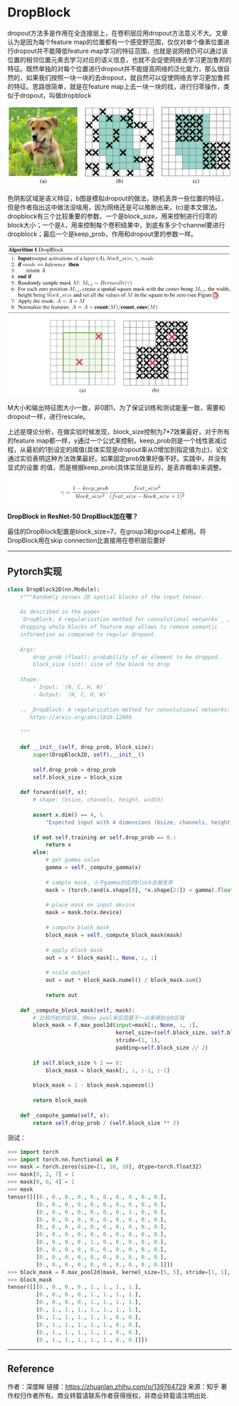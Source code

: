 
# DropBlock

dropout方法多是作用在全连接层上，在卷积层应用dropout方法意义不大。文章认为是因为每个feature map的位置都有一个感受野范围，仅仅对单个像素位置进行dropout并不能降低feature map学习的特征范围，也就是说网络仍可以通过该位置的相邻位置元素去学习对应的语义信息，也就不会促使网络去学习更加鲁邦的特征。既然单独的对每个位置进行dropout并不能提高网络的泛化能力，那么很自然的，如果我们按照一块一块的去dropout，就自然可以促使网络去学习更加鲁邦的特征。思路很简单，就是在feature map上去一块一块的找，进行归零操作，类似于dropout，叫做dropblock

![dropblock1](../../imgdata/dropblock.png)

色阴影区域是语义特征，b图是模拟dropout的做法，随机丢弃一些位置的特征，但是作者指出这中做法没啥用，因为网络还是可以推断出来，(c)是本文做法。dropblock有三个比较重要的参数，一个是block_size，用来控制进行归零的block大小；一个是$\lambda$，用来控制每个卷积结果中，到底有多少个channel要进行dropblock；最后一个是keep_prob，作用和dropout里的参数一样。

![dropblock2](../../imgdata/dropblock2.png)

M大小和输出特征图大小一致，非0即1，为了保证训练和测试能量一致，需要和dropout一样，进行rescale。

上述是理论分析，在做实验时候发现，block_size控制为7*7效果最好，对于所有的feature map都一样，γ通过一个公式来控制，keep_prob则是一个线性衰减过程，从最初的1到设定的阈值(具体实现是dropout率从0增加到指定值为止)，论文通过实验表明这种方法效果最好。如果固定prob效果好像不好。实践中，并没有显式的设置  的值，而是根据keep_prob(具体实现是反的，是丢弃概率)来调整。

![dropblock3](../../imgdata/dropblock3.png)

**DropBlock in ResNet-50 DropBlock加在哪？**

最佳的DropBlock配置是block_size=7，在group3和group4上都用。将DropBlock用在skip connection比直接用在卷积层后要好

---

## Pytorch实现

```python
class DropBlock2D(nn.Module):
    r"""Randomly zeroes 2D spatial blocks of the input tensor.

    As described in the paper
    `DropBlock: A regularization method for convolutional networks`_ ,
    dropping whole blocks of feature map allows to remove semantic
    information as compared to regular dropout.

    Args:
        drop_prob (float): probability of an element to be dropped.
        block_size (int): size of the block to drop

    Shape:
        - Input: `(N, C, H, W)`
        - Output: `(N, C, H, W)`

    .. _DropBlock: A regularization method for convolutional networks:
       https://arxiv.org/abs/1810.12890

    """

    def __init__(self, drop_prob, block_size):
        super(DropBlock2D, self).__init__()

        self.drop_prob = drop_prob
        self.block_size = block_size

    def forward(self, x):
        # shape: (bsize, channels, height, width)

        assert x.dim() == 4, \
            "Expected input with 4 dimensions (bsize, channels, height, width)"

        if not self.training or self.drop_prob == 0.:
            return x
        else:
            # get gamma value
            gamma = self._compute_gamma(x)

            # sample mask, 小于gamma对应的block会被丢弃
            mask = (torch.rand(x.shape[0], *x.shape[2:]) < gamma).float()

            # place mask on input device
            mask = mask.to(x.device)

            # compute block mask
            block_mask = self._compute_block_mask(mask)

            # apply block mask
            out = x * block_mask[:, None, :, :]

            # scale output
            out = out * block_mask.numel() / block_mask.sum()

            return out

    def _compute_block_mask(self, mask):
        # 比较巧妙的实现，用max pool来实现基于一点来得到全0区域
        block_mask = F.max_pool2d(input=mask[:, None, :, :],
                                  kernel_size=(self.block_size, self.block_size),
                                  stride=(1, 1),
                                  padding=self.block_size // 2)

        if self.block_size % 2 == 0:
            block_mask = block_mask[:, :, :-1, :-1]

        block_mask = 1 - block_mask.squeeze(1)

        return block_mask

    def _compute_gamma(self, x):
        return self.drop_prob / (self.block_size ** 2)
```

测试：

```python
>>> import torch
>>> import torch.nn.functional as F
>>> mask = torch.zeros(size=[1, 10, 10], dtype=torch.float32)
>>> mask[0, 2, 7] = 1
>>> mask[0, 6, 4] = 1
>>> mask
tensor([[[0., 0., 0., 0., 0., 0., 0., 0., 0., 0.],
         [0., 0., 0., 0., 0., 0., 0., 0., 0., 0.],
         [0., 0., 0., 0., 0., 0., 0., 1., 0., 0.],
         [0., 0., 0., 0., 0., 0., 0., 0., 0., 0.],
         [0., 0., 0., 0., 0., 0., 0., 0., 0., 0.],
         [0., 0., 0., 0., 0., 0., 0., 0., 0., 0.],
         [0., 0., 0., 0., 1., 0., 0., 0., 0., 0.],
         [0., 0., 0., 0., 0., 0., 0., 0., 0., 0.],
         [0., 0., 0., 0., 0., 0., 0., 0., 0., 0.],
         [0., 0., 0., 0., 0., 0., 0., 0., 0., 0.]]])
>>> block_mask = F.max_pool2d(mask, kernel_size=[5, 5], stride=[1, 1], padding = 1)
>>> block_mask
tensor([[[0., 0., 0., 0., 1., 1., 1., 1.],
         [0., 0., 0., 0., 1., 1., 1., 1.],
         [0., 0., 0., 0., 1., 1., 1., 1.],
         [0., 1., 1., 1., 1., 1., 1., 1.],
         [0., 1., 1., 1., 1., 1., 0., 0.],
         [0., 1., 1., 1., 1., 1., 0., 0.],
         [0., 1., 1., 1., 1., 1., 0., 0.],
         [0., 1., 1., 1., 1., 1., 0., 0.]]])
```

---

## Reference

作者：深度眸
链接：https://zhuanlan.zhihu.com/p/139764729
来源：知乎
著作权归作者所有。商业转载请联系作者获得授权，非商业转载请注明出处.
